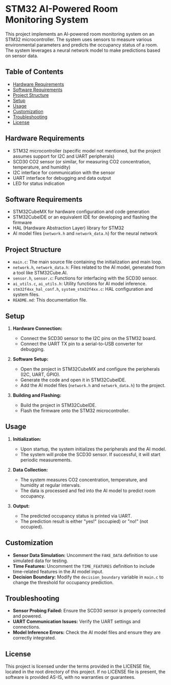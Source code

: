 # STM32 AI-Powered Room Monitoring System

This project implements an AI-powered room monitoring system on an STM32 microcontroller. The system uses sensors to measure various environmental parameters and predicts the occupancy status of a room. The system leverages a neural network model to make predictions based on sensor data.

## Table of Contents

- [Hardware Requirements](#hardware-requirements)
- [Software Requirements](#software-requirements)
- [Project Structure](#project-structure)
- [Setup](#setup)
- [Usage](#usage)
- [Customization](#customization)
- [Troubleshooting](#troubleshooting)
- [License](#license)

## Hardware Requirements

- STM32 microcontroller (specific model not mentioned, but the project assumes support for I2C and UART peripherals)
- SCD30 CO2 sensor (or similar, for measuring CO2 concentration, temperature, and humidity)
- I2C interface for communication with the sensor
- UART interface for debugging and data output
- LED for status indication

## Software Requirements

- STM32CubeMX for hardware configuration and code generation
- STM32CubeIDE or an equivalent IDE for developing and flashing the firmware
- HAL (Hardware Abstraction Layer) library for STM32
- AI model files (`network.h` and `network_data.h`) for the neural network

## Project Structure

- `main.c`: The main source file containing the initialization and main loop.
- `network.h`, `network_data.h`: Files related to the AI model, generated from a tool like STM32Cube.AI.
- `sensor.h`, `sensor.c`: Functions for interfacing with the SCD30 sensor.
- `ai_utils.c`, `ai_utils.h`: Utility functions for AI model inference.
- `stm32f4xx_hal_conf.h`, `system_stm32f4xx.c`: HAL configuration and system files.
- `README.md`: This documentation file.

## Setup

1. **Hardware Connection:**
   - Connect the SCD30 sensor to the I2C pins on the STM32 board.
   - Connect the UART TX pin to a serial-to-USB converter for debugging.

2. **Software Setup:**
   - Open the project in STM32CubeMX and configure the peripherals (I2C, UART, GPIO).
   - Generate the code and open it in STM32CubeIDE.
   - Add the AI model files (`network.h` and `network_data.h`) to the project.

3. **Building and Flashing:**
   - Build the project in STM32CubeIDE.
   - Flash the firmware onto the STM32 microcontroller.

## Usage

1. **Initialization:**
   - Upon startup, the system initializes the peripherals and the AI model.
   - The system will probe the SCD30 sensor. If successful, it will start periodic measurements.

2. **Data Collection:**
   - The system measures CO2 concentration, temperature, and humidity at regular intervals.
   - The data is processed and fed into the AI model to predict room occupancy.

3. **Output:**
   - The predicted occupancy status is printed via UART.
   - The prediction result is either "yes!" (occupied) or "no!" (not occupied).

## Customization

- **Sensor Data Simulation:** Uncomment the `FAKE_DATA` definition to use simulated data for testing.
- **Time Features:** Uncomment the `TIME_FEATURES` definition to include time-related features in the AI model input.
- **Decision Boundary:** Modify the `decision_boundary` variable in `main.c` to change the threshold for occupancy prediction.

## Troubleshooting

- **Sensor Probing Failed:** Ensure the SCD30 sensor is properly connected and powered.
- **UART Communication Issues:** Verify the UART settings and connections.
- **Model Inference Errors:** Check the AI model files and ensure they are correctly integrated.

## License

This project is licensed under the terms provided in the LICENSE file, located in the root directory of this project. If no LICENSE file is present, the software is provided AS-IS, with no warranties or guarantees.
